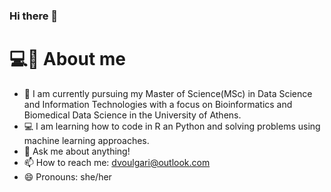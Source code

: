 ### Hi there 👋

# 💻🌸 About me

- 🔭 I am currently pursuing my Master of Science(MSc) in Data Science and Information Technologies with a focus on Bioinformatics and Biomedical Data Science in the University of Athens.
- 💻 I am learning how to code in R an Python and solving problems using machine learning approaches.
- 💬 Ask me about anything!
- 📫 How to reach me: dvoulgari@outlook.com
- 😄 Pronouns: she/her
